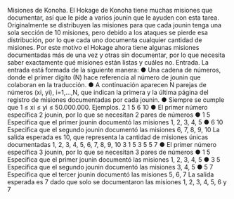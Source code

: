 Misiones de Konoha.
El Hokage de Konoha tiene muchas misiones que documentar, así que le pide a varios
jounin que le ayuden con esta tarea.
Originalmente se distribuyen las misiones para que cada jounin tenga una sola sección de
10 misiones, pero debido a los ataques se pierde esa distribución, por lo que cada uno
documenta cualquier cantidad de misiones.
Por este motivo el Hokage ahora tiene algunas misiones documentadas más de una vez y
otras sin documentar, por lo que necesita saber exactamente qué misiones están listas y
cuáles no.
Entrada.
La entrada está formada de la siguiente manera:
● Una cadena de números, donde el primer dígito (N) hace referencia al número de
jounin que colaboran en la traducción.
● A continuación aparecen N parejas de números (xi, yi), i=1,...,N, que indican la
primera y la última página del registro de misiones documentadas por cada jounin.
● Siempre se cumple que 1 ≤ xi ≤ yi ≤ 50.000.000.
Ejemplos.
2 1 5 6 10
● El primer número específica 2 jounin, por lo que se necesitan 2 pares de números
● 1 5 Especifica que el primer jounin documentó las misiones 1, 2, 3, 4, 5
● 6 10 Especifica que el segundo jounin documentó las misiones 6, 7, 8, 9, 10
La salida esperada es 10, que representa la cantidad de misiones únicas documentadas 1,
2, 3, 4, 5, 6, 7, 8, 9, 10
3 1 5 3 5 5 7
● El primer número específica 3 jounin, por lo que se necesitan 3 pares de números
● 1 5 Especifica que el primer jounin documentó las misiones 1, 2, 3, 4, 5
● 3 5 Especifica que el segundo jounin documentó las misiones 3, 4, 5
● 5 7 Especifica que el tercer jounin documentó las misiones 5, 6, 7
La salida esperada es 7 dado que solo se documentaron las misiones 1, 2, 3, 4, 5, 6 y 7
